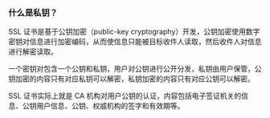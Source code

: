 ### 什么是私钥？
SSL 证书是基于公钥加密（public-key cryptography）开发，公钥加密使用数字密钥对信息进行加密编码，从而使信息只能被目标收件人读取，然后收件人对信息进行解密读取。

一个密钥对包含一个公钥和私钥，用户对公钥进行公开分发，私钥由用户保管，公钥加密的内容只有对应私钥可以解密，私钥加密的内容只有对应公钥可以解密。

SSL 证书实际上就是 CA 机构对用户公钥的认证，内容包括电子签证机关的信息、公钥用户信息、公钥、权威机构的签字和有效期等。

